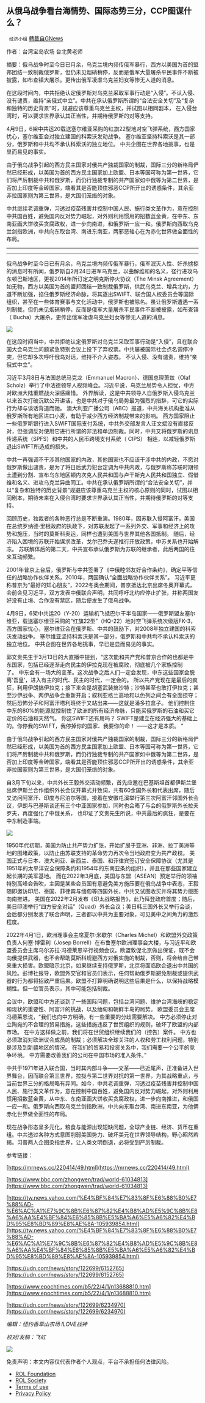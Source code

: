 
## 从俄乌战争看台海情势、国际态势三分，CCP图谋什么？
` 经济小组` [轉載自GNews](https://gnews.org/zh-hans/2386282/)

作者：台湾宝岛农场 台北黄老师
 
摘要：俄乌战争时至今日已月余，乌克兰境内频传俄军暴行，西方以美国为首的盟邦团结一致制裁俄罗斯，但仍未见烟硝稍停，反而是俄军大量屠杀平民事件不断被披露，如布查镇大屠杀。更传出俄军凌虐乌克兰妇女等惨无人道的消息。
 
在这段时间内，中共拒绝认定俄罗斯对乌克兰采取军事行动是“入侵”。不认入侵、没有谴责，维持“亲俄式中立”。中共在承认俄罗斯所谓的“合法安全关切”及“复杂和独特的历史背景”时，规避应该尊重乌克兰主权，并试图以相同剧本， 在入侵台湾时，可以要求世界承认其正当性，并期待俄罗斯的对等支持。
 
4月9日，6架中共运20载送塞尔维亚采购的红旗22型地对空飞弹系统，西方国家忧心，塞尔维亚会对独立建国的科索沃发动战争。 塞尔维亚坚持科索沃是其一部分，俄罗斯和中共均不承认科索沃的独立地位。 中共企图在世界各地挑事，也是显而易见的事实。
 
由于俄乌战争引起的西方民主国家对俄共产独裁国家的制裁，国际三分的新格局俨然已经形成，以美国为首的西方民主国家加上欧盟、日本等国可称为第一世界，它们将严厉制裁中共和俄罗斯，而仍行独裁专制的共产国家如中俄等为第二世界，是否加上印度等金砖国家，端看其是否能顶住邪恶CCP所开出的诱惑条件，其余亚非拉国家则为第三世界，是大国们笼络的对象。
 
中共继续老调重弹，习透过疫苗残害并控制中国人民、施行类文革作为，意在控制中共国百姓，避免国内反对势力崛起，对外则利用惯用的招数蓝金黄，在中东、东南亚画大饼收买贪腐政权，进一步向南进，和俄罗斯一应一和。俄罗斯向西取乌克兰剑指欧洲，中共向东取台湾、南进东南亚，两邪恶轴心在为赤化世界做全面性的布局。
 
* * *
 
* * *
 
俄乌战争时至今日已有月余，乌克兰境内频传俄军暴行，俄军泯灭人性、奸杀掳掠的消息时有所闻，俄罗斯自2月24日进军乌克兰，以曲解维和的名义，径行进攻乌东顿巴斯地区，更视2014年所订定之明克斯停火协议（The Minsk Agreement）如无物，西方以美国为首的盟邦团结一致制裁俄罗斯，供武乌克兰、增兵北约，力道不断加强，掐住俄罗斯经济命脉，将其逐出SWIFT、联合国人权委员会等国际组织，甚至在一些体育赛事与文化活动中，俄罗斯也被除名。虽让俄罗斯遭遇一系列制裁，但仍未见烟硝稍停，反而是俄军大量屠杀平民事件不断被披露，如布查镇（ Bucha）大屠杀，更传出俄军凌虐乌克兰妇女等惨无人道的消息。
 
![](https://assets.gnews.org/wp-content/uploads/2022/04/124075926_f_副本.tiff)
 
在这段时间当中，中共拒绝认定俄罗斯对乌克兰采取军事行动是“入侵”，且在联合国大会乌克兰问题紧急特别会议上投下了弃权票。中共屡被国际社会点名调停冲突，但它却多次呼吁俄乌对话，维持不介入姿态。 不认入侵、没有谴责，维持“亲俄式中立”。
 
习近平3月8日与法国总统马克龙（Emmanuel Macron）、德国总理萧兹（Olaf Scholz）举行了中法德领导人视频峰会。习近平说，乌克兰局势令人担忧，中方对欧洲大陆重燃战火深感痛惜。 外界解读，这是中共领导人自俄罗斯入侵乌克兰以来首次打破沉默公开讲话，也是中共对于俄乌局势最为强烈的措辞，可它的实际行为却与谈话背道而驰。 澳大利亚广播公司（ABC）报道，中共海关机构批准从俄罗斯所有地区进口小麦，有助于减少西方经济制裁带来的影响。 西方国家阻止一些俄罗斯银行进入SWIFT国际支付系统，中共外交部发言人汪文斌没有直接反对，但强调反对使用它进行所谓的非法和单边制裁。同时，中共又将俄罗斯的讯息传递系统（SPFS）和中共的人民币跨境支付系统（ CIPS） 相连，以减轻俄罗斯退出SWIFT所造成的损失。
 
中共一再强调不干涉其他国家的内政，其他国家也不应该干涉中共的内政，不愿对俄罗斯做出谴责，是为了将日后武力犯台定调为中共内政，与俄罗斯称苏联时期领土遭到分割、宣布乌东地区顿内次克人民共和国与卢干斯克人民共和国独立、假借维和名义、进攻乌克兰异曲同工。中共在承认俄罗斯所谓的“合法安全关切”，并以“复杂和独特的历史背景”规避应该尊重乌克兰主权的核心原则的同时，试图以相同剧本，期待未来在入侵台湾时要求世界承认其正当性，并期待俄罗斯的对等支持。
 
回顾历史，独裁者的各种恶行总是不断重演。1980年，因苏联入侵阿富汗，美国在总统罗纳德·里根政府的执政下，对苏联发起了一系列外交、军事和经济上的攻势和施压，当时的莫斯科奥运，同样也遭到美国与世界其他各国抵制。 随后，经济陷入困境的苏联开始谋求改革，戈尔巴乔夫遂推行开放政策，中苏关系也开始解冻。 苏联解体后的第二天，中共宣布承认俄罗斯为苏联的继承者，此后两国的往来互动频繁。
 
2001年普京上台后，俄罗斯与中共签署了《中俄睦邻友好合作条约》，确定平等信任的战略协作伙伴关系，2010年，两国确认“全面战略协作伙伴关系”。 习近平更称普京为“最好的知心朋友”，2022冬奥会期间，普京抵达北京出席冬奥开幕式，会前会见习近平，双方发表中俄联合声明，共同呼吁北约应停止扩张，并称两国友好没有止境、合作没有禁区，随后便发生了俄乌战争。
 
4月9日，6架中共运20（Y-20）运输机飞抵巴尔干半岛国家——俄罗斯盟友塞尔维亚，载送塞尔维亚采购的“红旗22型”（HQ-22）地对空飞弹系统次级版FK-3，西方国家忧心，塞尔维亚会在俄罗斯、中共的鼓励下，对2008年独立建国的科索沃发动战争。 塞尔维亚坚持科索沃是其一部分，俄罗斯和中共均不承认科索沃的独立地位。 中共企图在世界各地挑事，早已是显而易见的事实。
 
郭文贵先生于3月13日的大直播中提到，“这次能和共产党和普京合作的也都是中东国家，包括已经逐渐走向民主的伊拉克现在被腐败，彻底被几个家族控制了。 中东会有一场大的变革。这次战争之后人们一定会发现，中东这些国家会脱离‘吾皇’，进入有主的时代、民主的时代，一定会的。 所以共产党现在是最后的疯狂，利用伊朗搞伊拉克；接下来会是胡塞武装搞沙特；沙特甚至也敢打伊拉克；甚至沙伊战争、两伊战争会重新开启；叙利亚格兰高地和以色列之间会有全面掠夺；然后恐怖分子和阿富汗塔利班终于又站出来——这就是潘多拉盒子。 他们控制住中东的80%的能源就控制住了欧洲的所有经济命脉，只能买俄罗斯的石油和买它定价的石油和天然气。 你这SWIFT还有用吗？ SWIFT是建立在经济强大的基础上的。你停我的SWIFT，我停掉你的国家、我要你的命！ ——这才是本质。 ”
 
由于俄乌战争引起的西方民主国家对俄共产独裁国家的制裁，国际三分的新格局俨然已经形成，以美国为首的西方民主国家加上欧盟、日本等国可称为第一世界，它们将严厉制裁中共和俄罗斯，而仍行独裁专制的共产国家如中俄等为第二世界，是否加上印度等金砖国家，端看其是否能顶住邪恶CCP所开出的诱惑条件，其余亚非拉国家则为第三世界，是大国们笼络的对象。
 
自3月下旬以来，中共外长王毅外交活动频繁，首先应邀在巴基斯坦首都伊斯兰堡出席伊斯兰合作组织外长会议开幕式并致词，共有60余国外长和代表出席，随后又访问阿富汗、印度与尼泊尔等国，接着在安徽屯溪举行第三次阿富汗邻国外长会议，伊朗与巴基斯谈还有三个中亚国家参加，同时也会晤了与会的俄罗斯外长拉夫罗夫，再度强化了中俄关系， 也印证了文贵先生所说，中共最后的疯狂，是要在中东制造事端。
 
![](https://assets.gnews.org/wp-content/uploads/2022/04/ed52354d80b17cf17e443933f8e9520b.jpeg)
 
1950年代初期，美国为防止共产势力扩张，开始扩展于亚洲、非洲、拉丁美洲等地的围堵政策，以防止由苏联支持的革命势力再次令当地政府变为共产政权。 美国正式与日本、澳大利亚、新西兰、泰国、和菲律宾签订安全保障协议（尤其是1951年的太平洋安全保障条约和1954年的东南亚条约组织），并且在那些国家建立起长期的美军基地。 而在2022年3月底，美国与东盟（ASEAN）预定举行的领袖特别高峰会告吹，主因是某些会员国有意避免美方施压要在俄乌战争中表态，王毅随即邀访印尼、泰国、菲律宾与缅甸等四国外长，中共又试图收买并将其势力版图向南推进。 美国在2022年2月发布《印太战略报告》，此乃拜登政府首度；随后，美日印澳举行“四方安全对话”（Quad）外长会议；美日韩三国外长又举行会谈，会后都分别发表了联合声明，三者都以中共为主要对象，可见美中之间角力的激烈程度。
 
2022年4月1日，欧洲理事会主席夏尔‧米歇尔（Charles Michel）和欧盟外交政策负责人何塞‧博雷利（Josep Borrell）在布鲁塞尔欧洲理事会大楼，与习近平和欧盟委员会主席乌尔苏拉·冯德莱恩举行视频会议。欧盟敦促北京做出保证，既不会向俄提供武器，也不会帮助莫斯科规避西方对俄实施的制裁，否则，将会给自己带来重大损害。欧盟暗示北京，如果继续支持俄罗斯，北京将面临欧企退出中共国的风险。彭博社报导，欧盟外交官和官员们表示，任何帮助俄罗斯避免制裁或提供武器的行为都将招致严重后果。欧盟不打算明确说明这些后果是什么，以保持战略模糊性。但一位官员表示，其中可能包括制裁。
 
会议中，欧盟和中方还谈到了一些国际问题，包括台湾问题、维护台湾海峡的稳定和现状的重要性、阿富汗的挑战，以及缅甸和朝鲜半岛的局势。 欧盟委员会主席冯德莱恩说，“我们也向中方明确，有一些重要的分歧需要解决。 中方必须停止对立陶宛的不合理的贸易措施，这些措施违反了世贸组织的规则，破坏了欧盟的内部市场。 在中方这样做之前，我们将在世贸组织继续我们的（控告）案件。 中方也必须取消对欧洲议会成员的制裁；必须解决全球关注的人权和劳工权利问题，特别是涉及到新疆地区的情况。 在我们的贸易和投资关系中，我们需要一个公平的竞争环境。 中方需要改善我们的公司在中国市场的准入条件。”
 
中共于1971年进入联合国，当时其内部斗争——文革——已近尾声，正准备进入世界舞台，因而联合第三世界，拉拢与第二世界对抗的第一世界，为其战略重点，与当前世界三分的格局略有异同。如今，中共老调重弹，习透过疫苗残害并控制中国人民、施行类文革作为，意在控制中国百姓，避免国内反对势力崛起，对外则利用惯用招数蓝金黄，从中东、东南亚画大饼收买贪腐政权，进一步向南推进，和俄国一应一和。俄罗斯向西取乌克兰剑指欧洲，中共向东取台湾、南进东南亚，为他俩赤化世界做全面性的布局。
 
现在战争形态呈多元化，粮食与能源出现短缺问题，全球产业链、经济、货币在重组。中共透过各种方式意图削弱美国势力、破坏美元在世界领导结构，野心昭然若揭。习普两人企图染指世界，让人类文明倒退，必将受到严厉制裁。
 
参考链接：
 
[https://mrnews.cc/220414/49.html](https://mrnews.cc/220414/49.html)
 
[https://www.bbc.com/zhongwen/trad/world-61034813](https://www.bbc.com/zhongwen/trad/world-61034813)
 
[https://tw.news.yahoo.com/%E4%BF%84%E7%83%8F%E6%88%B0%E7%88%AD-%E6%AC%A1%E7%9C%8B%E6%87%82%E4%B8%AD%E5%9C%8B%E8%A6%AA%E4%BF%84%E6%85%8B%E5%BA%A6%E5%A6%82%E4%BD%95%E8%BD%89%E8%AE%8A-105939854.html](https://tw.news.yahoo.com/%E4%BF%84%E7%83%8F%E6%88%B0%E7%88%AD-%E6%AC%A1%E7%9C%8B%E6%87%82%E4%B8%AD%E5%9C%8B%E8%A6%AA%E4%BF%84%E6%85%8B%E5%BA%A6%E5%A6%82%E4%BD%95%E8%BD%89%E8%AE%8A-105939854.html)
 
[https://udn.com/news/story/122699/6152765](https://udn.com/news/story/122699/6152765)
 
[https://www.epochtimes.com/b5/22/4/1/n13688810.htm](https://www.epochtimes.com/b5/22/4/1/n13688810.htm)
 
[https://udn.com/news/story/122699/6234970](https://udn.com/news/story/122699/6234970)
 
*编辑：纽约香草山农场 ILOVE战神*
 
*校对/发稿：飞虹*
 
![](https://assets.gnews.org/wp-content/uploads/2022/04/4-18.jpg)

免责声明：本文内容仅代表作者个人观点，平台不承担任何法律风险。
  
- [ROL Foundation](https://rolfoundation.org/)
- [ROL Society](https://rolsociety.org/)
- [Terms of use](https://gnews.org/terms-of-use-3/)
- [Privacy Policy](https://gnews.org/privacy-policy/)
